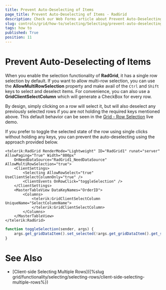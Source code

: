 ```yaml
---
title: Prevent Auto-Deselecting of Items
page_title: Prevent Auto-Deselecting of Items - RadGrid
description: Check our Web Forms article about Prevent Auto-Deselecting of Items.
slug: controls/grid/how-to/selecting/Selecting/prevent-auto-deselecting-of-items
tags: how to
published: True
position: 11
---
```


# Prevent Auto-Deselecting of Items

When you enable the selection functionality of **RadGrid**, it has a single row selection by default. If you want to allow multi-row selection, you can use the **AllowMultiRowSelection** property and make avail of the `Ctrl` and `Shift` keys to select and deselect items. For convenience, you can also use a **GridClientSelectColumn** which will generate a CheckBox for every row.

By design, simply clicking on a row will select it, but will also deselect any previously selected rows if you are not holding the required keys mentioned above. This default behavior can be seen in the [Grid - Row Selection](https://demos.telerik.com/aspnet-ajax/grid/examples/functionality/selecting/row-selection/defaultcs.aspx)  live demo.

If you prefer to toggle the selected state of the row using single clicks without holding any keys, you can prevent the auto-deselecting using the approach provided below.

````ASP.NET
<telerik:RadGrid RenderMode="Lightweight" ID="RadGrid1" runat="server" AllowPaging="True" Width="800px"
    OnNeedDataSource="RadGrid1_NeedDataSource" AllowMultiRowSelection="true">
    <ClientSettings>
        <Selecting AllowRowSelect="true" UseClientSelectColumnOnly="true" />
        <ClientEvents OnRowClick="toggleSelection" />
    </ClientSettings>
    <MasterTableView DataKeyNames="OrderID">
        <Columns>
            <telerik:GridClientSelectColumn UniqueName="SelectColumnName">
            </telerik:GridClientSelectColumn>
        </Columns>
    </MasterTableView>
</telerik:RadGrid>
````
````JavaScript
function toggleSelection(sender, args) {
    args.get_gridDataItem().set_selected(!args.get_gridDataItem().get_selected());
}
````

# See Also

 * [Client-side Selecting Multiple Rows]({%slug grid/functionality/selecting/selecting-rows/client-side-selecting-multiple-rows%})
